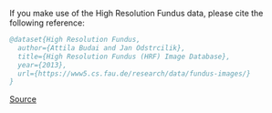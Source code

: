 If you make use of the High Resolution Fundus data, please cite the following reference:

``` bibtex 
@dataset{High Resolution Fundus,
  author={Attila Budai and Jan Odstrcilik},
  title={High Resolution Fundus (HRF) Image Database},
  year={2013},
  url={https://www5.cs.fau.de/research/data/fundus-images/}
}
```

[Source](https://www5.cs.fau.de/research/data/fundus-images/)